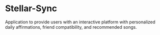 # Stellar-Sync
Application to provide users with an interactive platform with personalized daily affirmations, friend compatibility, and recommended songs. 
